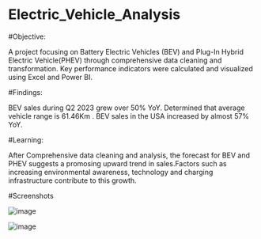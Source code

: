 # Electric_Vehicle_Analysis

#Objective: 

A project focusing on Battery Electric Vehicles (BEV) and Plug-In Hybrid Electric Vehicle(PHEV) through comprehensive data cleaning and transformation. Key performance indicators were calculated and visualized using Excel and Power BI.


#Findings:

BEV sales during Q2 2023 grew over 50% YoY.
Determined that average vehicle range is 61.46Km .
BEV sales in the USA increased by almost 57% YoY.


#Learning:

After Comprehensive data cleaning and analysis, the forecast for BEV and PHEV suggests a promosing upward trend in sales.Factors such as increasing environmental awareness, technology and charging infrastructure contribute to this growth.

#Screenshots

![image](https://github.com/Sohamambre5508/Electric_Vehicle_Analysis/assets/121428299/78736237-04e4-4e03-bcf0-e764bcd2960d)


![image](https://github.com/Sohamambre5508/Electric_Vehicle_Analysis/assets/121428299/de62586c-8585-46ea-9f0a-b2d077c0b94f)
